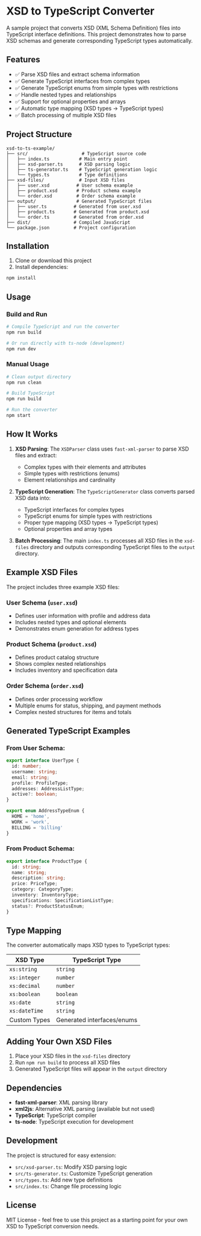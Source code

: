 # XSD to TypeScript Converter

A sample project that converts XSD (XML Schema Definition) files into TypeScript interface definitions. This project demonstrates how to parse XSD schemas and generate corresponding TypeScript types automatically.

## Features

- ✅ Parse XSD files and extract schema information
- ✅ Generate TypeScript interfaces from complex types
- ✅ Generate TypeScript enums from simple types with restrictions
- ✅ Handle nested types and relationships
- ✅ Support for optional properties and arrays
- ✅ Automatic type mapping (XSD types → TypeScript types)
- ✅ Batch processing of multiple XSD files

## Project Structure

```
xsd-to-ts-example/
├── src/                    # TypeScript source code
│   ├── index.ts           # Main entry point
│   ├── xsd-parser.ts      # XSD parsing logic
│   ├── ts-generator.ts    # TypeScript generation logic
│   └── types.ts           # Type definitions
├── xsd-files/             # Input XSD files
│   ├── user.xsd          # User schema example
│   ├── product.xsd       # Product schema example
│   └── order.xsd         # Order schema example
├── output/               # Generated TypeScript files
│   ├── user.ts          # Generated from user.xsd
│   ├── product.ts       # Generated from product.xsd
│   └── order.ts         # Generated from order.xsd
├── dist/                # Compiled JavaScript
└── package.json         # Project configuration
```

## Installation

1. Clone or download this project
2. Install dependencies:

```bash
npm install
```

## Usage

### Build and Run

```bash
# Compile TypeScript and run the converter
npm run build

# Or run directly with ts-node (development)
npm run dev
```

### Manual Usage

```bash
# Clean output directory
npm run clean

# Build TypeScript
npm run build

# Run the converter
npm start
```

## How It Works

1. **XSD Parsing**: The `XSDParser` class uses `fast-xml-parser` to parse XSD files and extract:
   - Complex types with their elements and attributes
   - Simple types with restrictions (enums)
   - Element relationships and cardinality

2. **TypeScript Generation**: The `TypeScriptGenerator` class converts parsed XSD data into:
   - TypeScript interfaces for complex types
   - TypeScript enums for simple types with restrictions
   - Proper type mapping (XSD types → TypeScript types)
   - Optional properties and array types

3. **Batch Processing**: The main `index.ts` processes all XSD files in the `xsd-files` directory and outputs corresponding TypeScript files to the `output` directory.

## Example XSD Files

The project includes three example XSD files:

### User Schema (`user.xsd`)
- Defines user information with profile and address data
- Includes nested types and optional elements
- Demonstrates enum generation for address types

### Product Schema (`product.xsd`)
- Defines product catalog structure
- Shows complex nested relationships
- Includes inventory and specification data

### Order Schema (`order.xsd`)
- Defines order processing workflow
- Multiple enums for status, shipping, and payment methods
- Complex nested structures for items and totals

## Generated TypeScript Examples

### From User Schema:
```typescript
export interface UserType {
  id: number;
  username: string;
  email: string;
  profile: ProfileType;
  addresses: AddressListType;
  active?: boolean;
}

export enum AddressTypeEnum {
  HOME = 'home',
  WORK = 'work',
  BILLING = 'billing'
}
```

### From Product Schema:
```typescript
export interface ProductType {
  id: string;
  name: string;
  description: string;
  price: PriceType;
  category: CategoryType;
  inventory: InventoryType;
  specifications: SpecificationListType;
  status?: ProductStatusEnum;
}
```

## Type Mapping

The converter automatically maps XSD types to TypeScript types:

| XSD Type | TypeScript Type |
|----------|----------------|
| `xs:string` | `string` |
| `xs:integer` | `number` |
| `xs:decimal` | `number` |
| `xs:boolean` | `boolean` |
| `xs:date` | `string` |
| `xs:dateTime` | `string` |
| Custom Types | Generated interfaces/enums |

## Adding Your Own XSD Files

1. Place your XSD files in the `xsd-files` directory
2. Run `npm run build` to process all XSD files
3. Generated TypeScript files will appear in the `output` directory

## Dependencies

- **fast-xml-parser**: XML parsing library
- **xml2js**: Alternative XML parsing (available but not used)
- **TypeScript**: TypeScript compiler
- **ts-node**: TypeScript execution for development

## Development

The project is structured for easy extension:

- `src/xsd-parser.ts`: Modify XSD parsing logic
- `src/ts-generator.ts`: Customize TypeScript generation
- `src/types.ts`: Add new type definitions
- `src/index.ts`: Change file processing logic

## License

MIT License - feel free to use this project as a starting point for your own XSD to TypeScript conversion needs.
